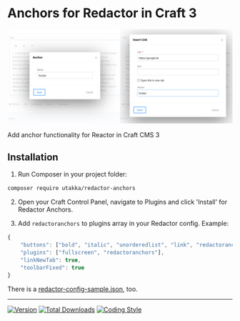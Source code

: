 # Anchors for Redactor in Craft 3

![Image of Craft Redactor Anchors](./preview.jpg)

Add anchor functionality for Reactor in Craft CMS 3

## Installation

1. Run Composer in your project folder:

```sh
composer require utakka/redactor-anchors
```

2. Open your Craft Control Panel, navigate to Plugins and click 'Install' for Redactor Anchors.

3. Add `redactoranchors` to plugins array in your Redactor config. Example:
```js
{
    "buttons": ["bold", "italic", "unorderedlist", "link", "redactoranchors", "image"],
    "plugins": ["fullscreen", "redactoranchors"],
    "linkNewTab": true,
    "toolbarFixed": true
}
```
There is a [redactor-config-sample.json](./redactor-config-sample.json), too.

---

<p>
<a href="https://packagist.org/packages/utakka/redactor-anchors"><img src="https://img.shields.io/packagist/v/utakka/redactor-anchors?label=Version" alt="Version"></a>
<a href="https://packagist.org/packages/utakka/redactor-anchors/stats"><img src="https://img.shields.io/packagist/dt/utakka/redactor-anchors?label=Downloads" alt="Total Downloads"></a>
<a href="https://github.styleci.io/repos/191954611"><img src="https://github.styleci.io/repos/191954611/shield?style=flat" alt="Coding Style"></a>
</p>

